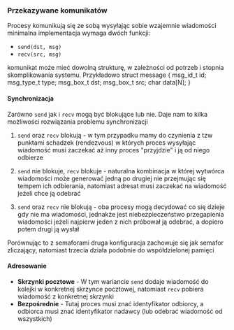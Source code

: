 ### Przekazywane komunikatów
Procesy komunikują się ze sobą wysyłając sobie wzajemnie wiadomości
minimalna implementacja wymaga dwóch funkcji:
- `send(dst, msg)`
- `recv(src, msg)`

komunikat może mieć dowolną strukturę, w zależności od potrzeb i stopnia
skomplikowania systemu. Przykładowo
    struct message {
      msg_id_t     id;
      msg_type_t   type;
      msg_box_t    dst;
      msg_box_t    src;
      char         data[N];
    }

#### Synchronizacja
Zarówno `send` jak i `recv` mogą być blokujące lub nie. Daje nam to kilka
możliwości rozwiązania problemu synchronizacji

1. `send` oraz `recv` blokują - w tym przypadku mamy do czynienia z tzw punktami
   schadzek (rendezvous) w których proces wysyłając wiadomość musi zaczekać aż inny
   proces "przyjdzie" i ją od niego odbierze

2. `send` nie blokuje, `recv` blokuje - naturalna kombinacja w której wytwórca wiadomości
   może generować jedną po drugiej nie przejmując się tempem ich odbierania, natomiast
   adresat musi zaczekać na wiadomość jeżeli chce ją odebrać

3. `send` oraz `recv` nie blokują - oba procesy mogą decydować co się dzieje gdy nie ma
   wiadomości, jednakże jest niebezpieczeństwo przegapienia wiadomości jeżeli najpierw
   jeden z nich próbował ją odebrać, a dopiero potem drugi ją wysłał

Porównując to z semaforami druga konfiguracja zachowuje się jak semafor zliczający,
natomiast trzecia działa podobnie do współdzielonej pamięci

#### Adresowanie
- **Skrzynki pocztowe** - W tym wariancie `send` dodaje wiadomość do kolejki w konkretnej 
  skrzynce pocztowej, natomiast `recv` pobiera wiadomość z konkretnej skrzynki
- **Bezpośrednie** - Tutaj proces musi znać identyfikator odbiorcy, a odbiorca musi znać
  identyfikator nadawcy (lub odebrać wiadomość od wszystkich)


